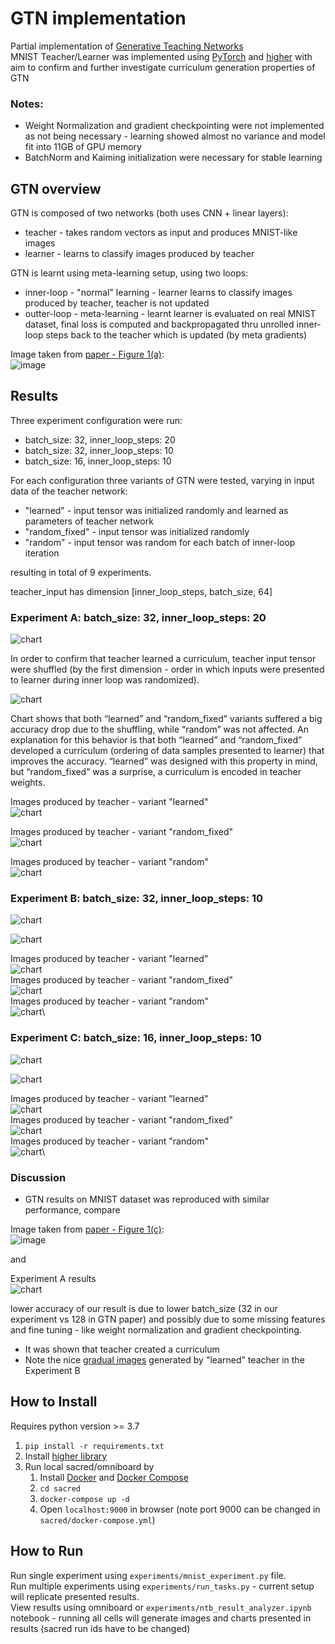 # GTN implementation

Partial implementation of [Generative Teaching Networks](https://arxiv.org/abs/1912.07768) \
MNIST Teacher/Learner was implemented using [PyTorch](https://pytorch.org/) and [higher](https://github.com/facebookresearch/higher)
with aim to confirm and further investigate curriculum generation properties of GTN

### Notes: 
 * Weight Normalization and gradient checkpointing were not implemented as not being necessary - 
learning showed almost no variance and model fit into 11GB of GPU memory
 * BatchNorm and Kaiming initialization were necessary for stable learning

## GTN overview
GTN is composed of two networks (both uses CNN + linear layers):
 * teacher - takes random vectors as input and produces MNIST-like images
 * learner - learns to classify images produced by teacher

GTN is learnt using meta-learning setup, using two loops:
 * inner-loop - "normal" learning - learner learns to classify images produced by teacher, teacher is not updated
 * outter-loop - meta-learning - learnt learner is evaluated on real MNIST dataset, 
                 final loss is computed and backpropagated thru unrolled inner-loop steps 
                 back to the teacher which is updated (by meta gradients)  

Image taken from [paper - Figure 1(a)](https://arxiv.org/abs/1912.07768):\
 ![image](./doc/gtn_paper_overview.png)


## Results

Three experiment configuration were run:
 * batch_size: 32, inner_loop_steps: 20 
 * batch_size: 32, inner_loop_steps: 10 
 * batch_size: 16, inner_loop_steps: 10 

For each configuration three variants of GTN were tested, varying in input data of the teacher network:
 * "learned" - input tensor was initialized randomly and learned as parameters of teacher network
 * "random_fixed" - input tensor was initialized randomly
 * "random" - input tensor was random for each batch of inner-loop iteration

resulting in total of 9 experiments.

teacher_input has dimension [inner_loop_steps, batch_size, 64]


### Experiment A: batch_size: 32, inner_loop_steps: 20
![chart](./doc/t_20i_32b_teacher_input_loss.png)

In order to confirm that teacher learned a curriculum, teacher input tensor were shuffled (by the first dimension - 
order in which inputs were presented to learner during inner loop was randomized).

![chart](./doc/t_20i_32b_teacher_input_shuffled.png)

Chart shows that both “learned” and “random_fixed” variants suffered a big accuracy drop due to the shuffling, 
while “random” was not affected. An explanation for this behavior is that both “learned” and “random_fixed” developed 
a curriculum (ordering of data samples presented to learner) that improves the accuracy. “learned” was designed with 
this property in mind, but “random_fixed” was a surprise, a curriculum is encoded in teacher weights.

Images produced by teacher - variant "learned"\
![chart](./doc/t_20i_32b_data_learned.png)

Images produced by teacher - variant "random_fixed"\
![chart](./doc/t_20i_32b_data_random_fixed.png)

Images produced by teacher - variant "random"\
![chart](./doc/t_20i_32b_data_random.png)


### Experiment B: batch_size: 32, inner_loop_steps: 10

![chart](./doc/t_10i_32b_teacher_input_loss.png)

![chart](./doc/t_10i_32b_teacher_input_shuffled.png)


Images produced by teacher - variant "learned"\
<a name="experiment_b_learned"></a>![chart](./doc/t_10i_32b_data_learned.png)\
Images produced by teacher - variant "random_fixed"\
![chart](./doc/t_10i_32b_data_random_fixed.png)\
Images produced by teacher - variant "random"\
![chart](./doc/t_10i_32b_data_random.png)\

### Experiment C: batch_size: 16, inner_loop_steps: 10
![chart](./doc/t_10i_16b_teacher_input_loss.png)

![chart](./doc/t_10i_16b_teacher_input_shuffled.png)

Images produced by teacher - variant "learned"\
![chart](./doc/t_10i_16b_data_learned.png)\
Images produced by teacher - variant "random_fixed"\
![chart](./doc/t_10i_16b_data_random_fixed.png)\
Images produced by teacher - variant "random"\
![chart](./doc/t_10i_16b_data_random.png)\


### Discussion

* GTN results on MNIST dataset was reproduced with similar performance, compare

Image taken from [paper - Figure 1(c)](https://arxiv.org/abs/1912.07768):\
![image](./doc/gtn_paper_comparison.png)

and 

Experiment A results\
![chart](./doc/t_20i_32b_teacher_input_loss.png)

lower accuracy of our result is due to lower batch_size (32 in our experiment vs 128 in GTN paper) and possibly due to 
some missing features and fine tuning - like weight normalization and gradient checkpointing.

* It was shown that teacher created a curriculum
* Note the nice [gradual images](#experiment_b_learned) generated by "learned" teacher in the Experiment B

## How to Install

Requires python version >= 3.7

1. `pip install -r requirements.txt`
2. Install [higher library](https://github.com/facebookresearch/higher)
3. Run local sacred/omniboard by 
    1. Install [Docker](https://www.docker.com/) and [Docker Compose](https://docs.docker.com/compose/install/)
    2. `cd sacred`
    3. `docker-compose up -d`
    4. Open `localhost:9000` in browser (note port 9000 can be changed in `sacred/docker-compose.yml`)

## How to Run

Run single experiment using `experiments/mnist_experiment.py` file. \
Run multiple experiments using `experiments/run_tasks.py` - current setup will replicate presented results. \
View results using omniboard or `experiments/ntb_result_analyzer.ipynb` notebook - running all cells will generate 
images and charts presented in results (sacred run ids have to be changed)
